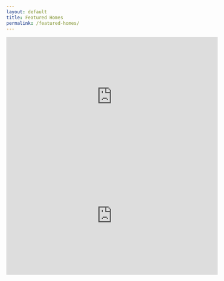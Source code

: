 ```yaml
---
layout: default
title: Featured Homes
permalink: /featured-homes/
---
```


<iframe width="560" height="315" src="https://www.youtube.com/embed/ZDq8nVgtuJo" frameborder="0" allow="accelerometer; autoplay; encrypted-media; gyroscope; picture-in-picture" allowfullscreen></iframe>
<br>
<iframe width="560" height="315" src="https://www.youtube.com/embed/O5HvJapT5xk" frameborder="0" allow="accelerometer; autoplay; encrypted-media; gyroscope; picture-in-picture" allowfullscreen></iframe>